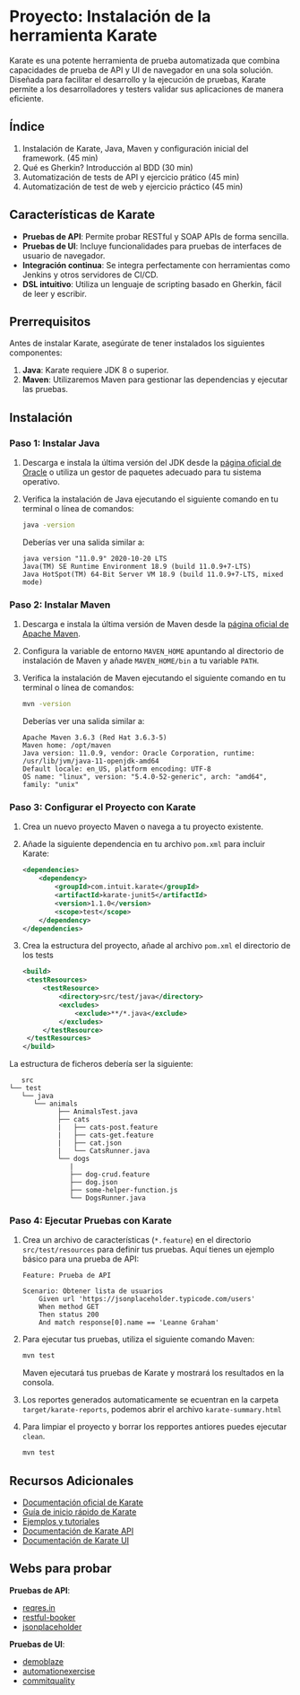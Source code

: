 # Proyecto: Instalación de la herramienta Karate

Karate es una potente herramienta de prueba automatizada que combina capacidades de prueba de API y UI de navegador en una sola solución. Diseñada para facilitar el desarrollo y la ejecución de pruebas, Karate permite a los desarrolladores y testers validar sus aplicaciones de manera eficiente.

## Índice

1. Instalación de Karate, Java, Maven y configuración inicial del framework. (45 min)
2. Qué es Gherkin? Introducción al BDD (30 min)
3. Automatización de tests de API y ejercicio prático (45 min)
4. Automatización de test de web y ejercicio práctico (45 min)

## Características de Karate

- **Pruebas de API**: Permite probar RESTful y SOAP APIs de forma sencilla.
- **Pruebas de UI**: Incluye funcionalidades para pruebas de interfaces de usuario de navegador.
- **Integración continua**: Se integra perfectamente con herramientas como Jenkins y otros servidores de CI/CD.
- **DSL intuitivo**: Utiliza un lenguaje de scripting basado en Gherkin, fácil de leer y escribir.

## Prerrequisitos

Antes de instalar Karate, asegúrate de tener instalados los siguientes componentes:

1. **Java**: Karate requiere JDK 8 o superior.
2. **Maven**: Utilizaremos Maven para gestionar las dependencias y ejecutar las pruebas.

## Instalación

### Paso 1: Instalar Java

1. Descarga e instala la última versión del JDK desde la [página oficial de Oracle](https://www.oracle.com/java/technologies/javase-jdk11-downloads.html) o utiliza un gestor de paquetes adecuado para tu sistema operativo.
2. Verifica la instalación de Java ejecutando el siguiente comando en tu terminal o línea de comandos:

   ```sh
   java -version
   ```

   Deberías ver una salida similar a:

   ```
   java version "11.0.9" 2020-10-20 LTS
   Java(TM) SE Runtime Environment 18.9 (build 11.0.9+7-LTS)
   Java HotSpot(TM) 64-Bit Server VM 18.9 (build 11.0.9+7-LTS, mixed mode)
   ```

### Paso 2: Instalar Maven

1. Descarga e instala la última versión de Maven desde la [página oficial de Apache Maven](https://maven.apache.org/download.cgi).
2. Configura la variable de entorno `MAVEN_HOME` apuntando al directorio de instalación de Maven y añade `MAVEN_HOME/bin` a tu variable `PATH`.
3. Verifica la instalación de Maven ejecutando el siguiente comando en tu terminal o línea de comandos:

   ```sh
   mvn -version
   ```

   Deberías ver una salida similar a:

   ```
   Apache Maven 3.6.3 (Red Hat 3.6.3-5)
   Maven home: /opt/maven
   Java version: 11.0.9, vendor: Oracle Corporation, runtime: /usr/lib/jvm/java-11-openjdk-amd64
   Default locale: en_US, platform encoding: UTF-8
   OS name: "linux", version: "5.4.0-52-generic", arch: "amd64", family: "unix"
   ```

### Paso 3: Configurar el Proyecto con Karate

1. Crea un nuevo proyecto Maven o navega a tu proyecto existente.
2. Añade la siguiente dependencia en tu archivo `pom.xml` para incluir Karate:

   ```xml
   <dependencies>
       <dependency>
           <groupId>com.intuit.karate</groupId>
           <artifactId>karate-junit5</artifactId>
           <version>1.1.0</version>
           <scope>test</scope>
       </dependency>
   </dependencies>
   ```
3. Crea la estructura del proyecto, añade al archivo `pom.xml` el directorio de los tests
   
   ```xml
   <build>
    <testResources>
        <testResource>
            <directory>src/test/java</directory>
            <excludes>
                <exclude>**/*.java</exclude>
            </excludes>
        </testResource>
    </testResources> 
   </build>
   ```
La estructura de ficheros debería ser la siguiente:

   ```
      src
   └── test
      └── java
         └── animals
               ├── AnimalsTest.java
               ├── cats
               |   ├── cats-post.feature
               |   ├── cats-get.feature
               |   ├── cat.json
               |   └── CatsRunner.java
               └── dogs
                  |
                  ├── dog-crud.feature
                  ├── dog.json
                  ├── some-helper-function.js
                  └── DogsRunner.java
   ```
### Paso 4: Ejecutar Pruebas con Karate

1. Crea un archivo de características (`*.feature`) en el directorio `src/test/resources` para definir tus pruebas. Aquí tienes un ejemplo básico para una prueba de API:

   ```gherkin
   Feature: Prueba de API

   Scenario: Obtener lista de usuarios
       Given url 'https://jsonplaceholder.typicode.com/users'
       When method GET
       Then status 200
       And match response[0].name == 'Leanne Graham'
   ```

2. Para ejecutar tus pruebas, utiliza el siguiente comando Maven:

   ```sh
   mvn test
   ```

   Maven ejecutará tus pruebas de Karate y mostrará los resultados en la consola.

3. Los reportes generados automaticamente se ecuentran en la carpeta `target/karate-reports`, podemos abrir el archivo `karate-summary.html`

4. Para limpiar el proyecto y borrar los repportes antiores puedes ejecutar `clean`. 

   ```sh
   mvn test
   ```


## Recursos Adicionales

- [Documentación oficial de Karate](https://github.com/intuit/karate)
- [Guía de inicio rápido de Karate](https://github.com/intuit/karate#getting-started)
- [Ejemplos y tutoriales](https://github.com/intuit/karate/tree/master/karate-demo)
- [Documentación de Karate API](https://karatelabs.github.io/karate/)
- [Documentación de Karate UI](https://karatelabs.github.io/karate/karate-core/)

## Webs para probar

**Pruebas de API**: 
- [reqres.in](https://reqres.in/)
- [restful-booker](https://restful-booker.herokuapp.com/)
- [jsonplaceholder](https://jsonplaceholder.typicode.com)

**Pruebas de UI**:  
- [demoblaze](https://www.demoblaze.com/index.html)
- [automationexercise](https://automationexercise.com/)
- [commitquality](https://commitquality.com/)
